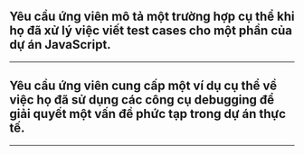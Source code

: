 ## Yêu cầu ứng viên mô tả một trường hợp cụ thể khi họ đã xử lý việc viết test cases cho một phần của dự án JavaScript.

---

## Yêu cầu ứng viên cung cấp một ví dụ cụ thể về việc họ đã sử dụng các công cụ debugging để giải quyết một vấn đề phức tạp trong dự án thực tế.

---